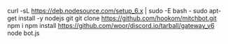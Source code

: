 
curl -sL https://deb.nodesource.com/setup_6.x | sudo -E bash -
sudo apt-get install -y nodejs git
git clone https://github.com/hookom/mitchbot.git
npm i
npm install https://github.com/woor/discord.io/tarball/gateway_v6
node bot.js
